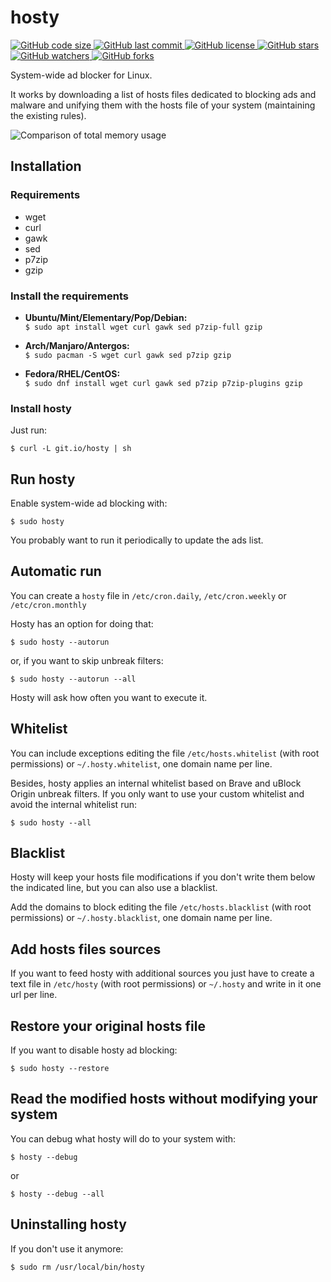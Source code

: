 hosty
=====

[![GitHub code size](https://img.shields.io/github/languages/code-size/astrolince/hosty.svg)
![GitHub last commit](https://img.shields.io/github/last-commit/astrolince/hosty.svg)
![GitHub license](https://img.shields.io/github/license/astrolince/hosty.svg)
![GitHub stars](https://img.shields.io/github/stars/astrolince/hosty.svg?label=Star&style=social)
![GitHub watchers](https://img.shields.io/github/watchers/astrolince/hosty.svg?label=Watch&style=social)
![GitHub forks](https://img.shields.io/github/forks/astrolince/hosty.svg?label=Fork&style=social)](https://github.com/astrolince/hosty)

System-wide ad blocker for Linux.

It works by downloading a list of hosts files dedicated to blocking ads and malware and unifying them with the hosts file of your system (maintaining the existing rules).

![Comparison of total memory usage](https://i.imgur.com/qRVKMOQ.png)

## Installation

### Requirements
* wget
* curl
* gawk
* sed
* p7zip
* gzip

### Install the requirements

* **Ubuntu/Mint/Elementary/Pop/Debian:**  
`$ sudo apt install wget curl gawk sed p7zip-full gzip`

* **Arch/Manjaro/Antergos:**  
`$ sudo pacman -S wget curl gawk sed p7zip gzip`

* **Fedora/RHEL/CentOS:**  
`$ sudo dnf install wget curl gawk sed p7zip p7zip-plugins gzip`

### Install hosty

Just run:

`$ curl -L git.io/hosty | sh`

## Run hosty

Enable system-wide ad blocking with:

`$ sudo hosty`

You probably want to run it periodically to update the ads list.

## Automatic run

You can create a `hosty` file in `/etc/cron.daily`, `/etc/cron.weekly` or `/etc/cron.monthly`

Hosty has an option for doing that:

`$ sudo hosty --autorun`

or, if you want to skip unbreak filters:

`$ sudo hosty --autorun --all`

Hosty will ask how often you want to execute it.

## Whitelist

You can include exceptions editing the file `/etc/hosts.whitelist` (with root permissions) or `~/.hosty.whitelist`, one domain name per line.

Besides, hosty applies an internal whitelist based on Brave and uBlock Origin unbreak filters. If you only want to use your custom whitelist and avoid the internal whitelist run:

`$ sudo hosty --all`

## Blacklist

Hosty will keep your hosts file modifications if you don't write them below the indicated line, but you can also use a blacklist.

Add the domains to block editing the file `/etc/hosts.blacklist` (with root permissions) or `~/.hosty.blacklist`, one domain name per line.

## Add hosts files sources

If you want to feed hosty with additional sources you just have to create a text file in `/etc/hosty` (with root permissions) or `~/.hosty` and write in it one url per line.

## Restore your original hosts file

If you want to disable hosty ad blocking:

`$ sudo hosty --restore`

## Read the modified hosts without modifying your system

You can debug what hosty will do to your system with:

`$ hosty --debug`

or

`$ hosty --debug --all`

## Uninstalling hosty

If you don't use it anymore:

`$ sudo rm /usr/local/bin/hosty`
